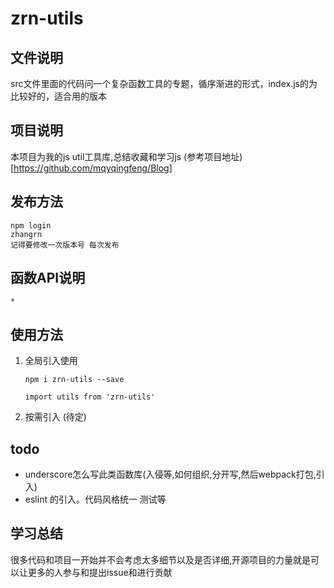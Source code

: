 # zrn-utils

## 文件说明

src文件里面的代码问一个复杂函数工具的专题，循序渐进的形式，index.js的为比较好的，适合用的版本

## 项目说明

本项目为我的js util工具库,总结收藏和学习js (参考项目地址)[https://github.com/mqyqingfeng/Blog]

## 发布方法 
```
npm login 
zhangrn 
记得要修改一次版本号 每次发布
```
## 函数API说明

    *

## 使用方法

1. 全局引入使用
    
    ```
    npm i zrn-utils --save
    
    import utils from 'zrn-utils'
    ```
2. 按需引入 (待定)

## todo
* underscore怎么写此类函数库(入侵等,如何组织,分开写,然后webpack打包,引入)
* eslint 的引入。代码风格统一 测试等

## 学习总结

很多代码和项目一开始并不会考虑太多细节以及是否详细,开源项目的力量就是可以让更多的人参与和提出issue和进行贡献